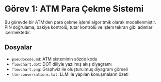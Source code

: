 # Görev 1: ATM Para Çekme Sistemi

Bu görevde bir ATM’den para çekme işlemi algoritmik olarak modellenmiştir. PIN doğrulama, bakiye kontrolü, tutar kontrolü ve işlem tekrarı gibi adımlar içermektedir.

## Dosyalar

- `pseudocode.md`: ATM sisteminin sözde kodu
- `flowchart.dot`: DOT diliyle yazılmış akış diyagramı
- `flowchart.png`: Graphviz ile oluşturulmuş diyagram görseli
- `llm-conversations.txt`: LLM ile yapılan konuşmaların özeti
